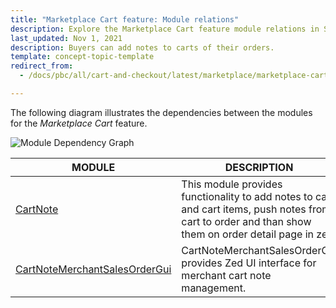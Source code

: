 ```yaml
---
title: "Marketplace Cart feature: Module relations"
description: Explore the Marketplace Cart feature module relations in Spryker Marketplace, detailing the interconnected components and functionality.
last_updated: Nov 1, 2021
description: Buyers can add notes to carts of their orders.
template: concept-topic-template
redirect_from:
  - /docs/pbc/all/cart-and-checkout/latest/marketplace/marketplace-cart-feature-module-relations.html

---
```


The following diagram illustrates the dependencies between the modules for the *Marketplace Cart* feature.

![Module Dependency Graph](https://confluence-connect.gliffy.net/embed/image/f2665938-a482-4b43-b37a-48e8ed682b5d.png?utm_medium=live&utm_source=custom)

| MODULE     | DESCRIPTION                |
|------------|----------------------------|
| [CartNote](https://github.com/spryker/cart-note) | This module provides functionality to add notes to cart and cart items, push notes from cart to order and than show them on order detail page in zed. |
| [CartNoteMerchantSalesOrderGui](https://github.com/spryker/cart-note-merchant-sales-order-gui) | CartNoteMerchantSalesOrderGui provides Zed UI interface for merchant cart note management. |
